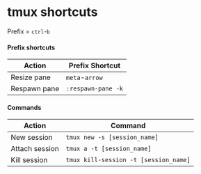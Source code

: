 # tmux shortcuts

Prefix = `ctrl`-`b`

#### Prefix shortcuts

Action | Prefix Shortcut
--- |---
Resize pane | `meta`-`arrow`
Respawn pane | `:respawn-pane -k`

#### Commands

Action | Command
--- | ---
New session | `tmux new -s [session_name]`
Attach session | `tmux a -t [session_name]`
Kill session | `tmux kill-session -t [session_name]`
